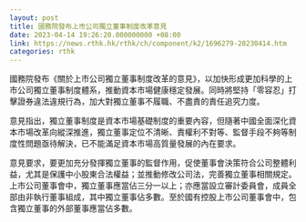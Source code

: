 ```yaml
---
layout: post
title: 國務院發布上市公司獨立董事制度改革意見
date: 2023-04-14 19:26:20.000000000 +08:00
link: https://news.rthk.hk/rthk/ch/component/k2/1696279-20230414.htm
categories: rthk
---
```


國務院發布《關於上市公司獨立董事制度改革的意見》，以加快形成更加科學的上市公司獨立董事制度體系，推動資本市場健康穩定發展。同時將堅持「零容忍」打擊證券違法違規行為，加大對獨立董事不履職、不盡責的責任追究力度。 

意見指出，獨立董事制度是資本市場基礎制度的重要內容，但隨著中國全面深化資本市場改革向縱深推進，獨立董事定位不清晰、責權利不對等、監督手段不夠等制度性問題亟待解決，已不能滿足資本市場高質量發展的內在要求。 

意見要求，要更加充分發揮獨立董事的監督作用，促使董事會決策符合公司整體利益，尤其是保護中小股東合法權益；並推動修改公司法，完善獨立董事相關規定。上市公司董事會中，獨立董事應當佔三分一以上；亦應當設立審計委員會，成員全部由非執行董事組成，其中獨立董事佔多數。至於國有控股上市公司董事會中，包含獨立董事的外部董事應當佔多數。
